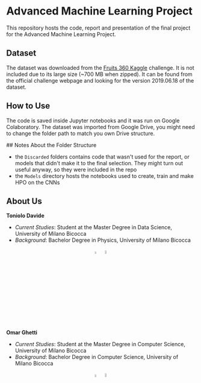 # Advanced Machine Learning Project
This repository hosts the code, report and presentation of the final project for the Advanced Machine Learning Project.

## Dataset
The dataset was downloaded from the [Fruits 360 Kaggle](https://www.kaggle.com/moltean/fruits) challenge. It is not included due to its large size (~700 MB when zipped). It can be found from the official challenge webpage and looking for the version 2019.06.18 of the dataset.

## How to Use
The code is saved inside Jupyter notebooks and it was run on Google Colaboratory. The dataset was imported from Google Drive, you might need to change the folder path to match you own Drive structure.

## Notes About the Folder Structure
- the `Discarded` folders contains code that wasn't used for the report, or models that didn't make it to the final selection. They might turn out useful anyway, so they were included in the repo
- the `Models` directory hosts the notebooks used to create, train and make HPO on the CNNs

## About Us
**Toniolo Davide**
- _Current Studies_: Student at the Master Degree in Data Science, University of Milano Bicocca
- _Background_: Bachelor Degree in Physics, University of Milano Bicocca
<p align = "center">
  <a href = "https://www.linkedin.com/in/dtoniolo/"><img src="https://techmarketingbuffalo.com/wp-content/uploads/2013/11/linkedin-logo-high-res-1254-1024x1024.jpg" width = "4%"></a>
  <a href = "https://github.com/dtoniolo"><img src="http://pngimg.com/uploads/github/github_PNG40.png" width = "5%"></a>
</p>

**Omar Ghetti**
- _Current Studies_: Student at the Master Degree in Computer Science, University of Milano Bicocca
- _Background_: Bachelor Degree in Computer Science, University of Milano Bicocca
<p align = "center">
  <a href = "https://www.linkedin.com/in/omarghetti/"><img src="https://techmarketingbuffalo.com/wp-content/uploads/2013/11/linkedin-logo-high-res-1254-1024x1024.jpg" width = "4%"></a>
  <a href = "https://github.com/OmarGX"><img src="http://pngimg.com/uploads/github/github_PNG40.png" width = "5%"></a>
</p>

